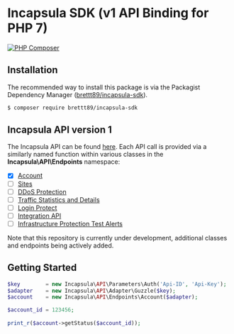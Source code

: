 # Incapsula SDK (v1 API Binding for PHP 7)

[![PHP Composer](https://github.com/brettt89/incapsula-php/workflows/PHP%20Composer/badge.svg?branch=master)](https://github.com/brettt89/incapsula-php)

## Installation

The recommended way to install this package is via the Packagist Dependency Manager ([brettt89/incapsula-sdk](https://packagist.org/packages/brettt89/incapsula-sdk)).

```bash
$ composer require brettt89/incapsula-sdk
```

## Incapsula API version 1

The Incapsula API can be found [here](https://docs.imperva.com/bundle/cloud-application-security/page/api/api.htm).
Each API call is provided via a similarly named function within various classes in the **Incapsula\API\Endpoints** namespace:

- [x] [Account](https://docs.imperva.com/bundle/cloud-application-security/page/api/accounts-api.htm)
- [ ] [Sites](https://docs.imperva.com/bundle/cloud-application-security/page/api/sites-api.htm)
- [ ] [DDoS Protection](https://docs.imperva.com/bundle/cloud-application-security/page/api/ddos-for-networks.htm)
- [ ] [Traffic Statistics and Details](https://docs.imperva.com/bundle/cloud-application-security/page/api/traffic-api.htm)
- [ ] [Login Protect](https://docs.imperva.com/bundle/cloud-application-security/page/api/login-protect-api.htm)
- [ ] [Integration API](https://docs.imperva.com/bundle/cloud-application-security/page/api/integration-api.htm)
- [ ] [Infrastructure Protection Test Alerts](https://docs.imperva.com/bundle/cloud-application-security/page/api/network-ddos-api.htm)

Note that this repository is currently under development, additional classes and endpoints being actively added.

## Getting Started

```php
$key        = new Incapsula\API\Parameters\Auth('Api-ID', 'Api-Key');
$adapter    = new Incapsula\API\Adapter\Guzzle($key);
$account    = new Incapsula\API\Endpoints\Account($adapter);

$account_id = 123456;
    
print_r($account->getStatus($account_id));
```
